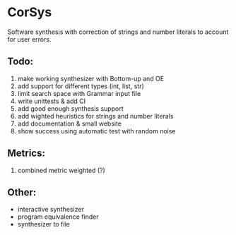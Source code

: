 # CorSys
Software synthesis with correction of strings and number literals to account for user errors.

## Todo:
1) make working synthesizer with Bottom-up and OE
2) add support for different types (int, list, str)
3) limit search space with Grammar input file
4) write unittests & add CI
5) add good enough synthesis support
6) add wighted heuristics for strings and number literals
7) add documentation & small website
8) show success using automatic test with random noise

## Metrics:
1) combined metric
weighted (?)

## Other:
- interactive synthesizer
- program equivalence finder
- synthesizer to file

